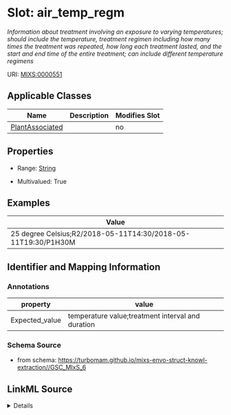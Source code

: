 # Slot: air_temp_regm


_Information about treatment involving an exposure to varying temperatures; should include the temperature, treatment regimen including how many times the treatment was repeated, how long each treatment lasted, and the start and end time of the entire treatment; can include different temperature regimens_



URI: [MIXS:0000551](https://w3id.org/mixs/0000551)



<!-- no inheritance hierarchy -->




## Applicable Classes

| Name | Description | Modifies Slot |
| --- | --- | --- |
[PlantAssociated](PlantAssociated.md) |  |  no  |







## Properties

* Range: [String](String.md)

* Multivalued: True






## Examples

| Value |
| --- |
| 25 degree Celsius;R2/2018-05-11T14:30/2018-05-11T19:30/P1H30M |

## Identifier and Mapping Information





### Annotations

| property | value |
| --- | --- |
| Expected_value | temperature value;treatment interval and duration || Preferred_unit | meter |



### Schema Source


* from schema: https://turbomam.github.io/mixs-envo-struct-knowl-extraction//GSC_MIxS_6




## LinkML Source

<details>
```yaml
name: air_temp_regm
annotations:
  Expected_value:
    tag: Expected_value
    value: temperature value;treatment interval and duration
  Preferred_unit:
    tag: Preferred_unit
    value: meter
description: Information about treatment involving an exposure to varying temperatures;
  should include the temperature, treatment regimen including how many times the treatment
  was repeated, how long each treatment lasted, and the start and end time of the
  entire treatment; can include different temperature regimens
title: air temperature regimen
notes:
- air
- regimen
- temperature
examples:
- value: 25 degree Celsius;R2/2018-05-11T14:30/2018-05-11T19:30/P1H30M
from_schema: https://turbomam.github.io/mixs-envo-struct-knowl-extraction//GSC_MIxS_6
rank: 1000
string_serialization: '{float} {unit};{Rn/start_time/end_time/duration}'
slot_uri: MIXS:0000551
multivalued: true
alias: air_temp_regm
domain_of:
- PlantAssociated
range: string
required: false
recommended: false

```
</details>